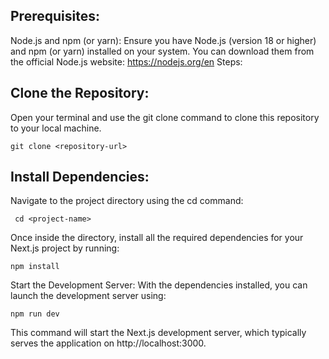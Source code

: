 ## Prerequisites:

Node.js and npm (or yarn): Ensure you have Node.js (version 18 or higher) and npm (or yarn) installed on your system. You can download them from the official Node.js website: https://nodejs.org/en
Steps:

## Clone the Repository:

Open your terminal and use the git clone command to clone this repository to your local machine.

    git clone <repository-url>

## Install Dependencies:

Navigate to the project directory using the cd command:

     cd <project-name>

Once inside the directory, install all the required dependencies for your Next.js project by running:

    npm install

Start the Development Server:
With the dependencies installed, you can launch the development server using:

    npm run dev

This command will start the Next.js development server, which typically serves the application on http://localhost:3000.
